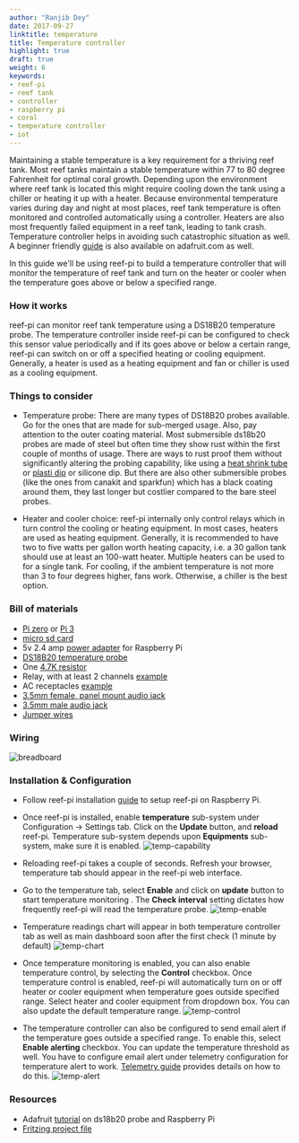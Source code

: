 ```yaml
---
author: "Ranjib Dey"
date: 2017-09-27
linktitle: temperature
title: Temperature controller
highlight: true
draft: true
weight: 6
keywords:
- reef-pi
- reef tank
- controller
- raspberry pi
- coral
- temperature controller
- iot
---
```


Maintaining a stable temperature is a key requirement for a thriving reef tank. Most reef tanks maintain a stable temperature within 77 to 80 degree Fahrenheit for optimal coral growth. Depending upon the environment where reef tank is located this might require cooling down the tank using a chiller or heating it up with a heater. Because environmental temperature varies during day and night at most places, reef tank temperature is often monitored and controlled automatically using a controller. Heaters are also most frequently failed equipment in a reef tank, leading to tank crash. Temperature controller helps in avoiding such catastrophic situation as well. A beginner friendly [guide](https://learn.adafruit.com/reef-pi-guide-3-temperature-controller) is also available on adafruit.com as well.

In this guide we'll be using reef-pi to build a temperature controller that will monitor the temperature of reef tank and turn on the heater or cooler when the temperature goes above or below a specified range.

### How it works

reef-pi can monitor reef tank temperature using a DS18B20 temperature probe. The temperature controller inside reef-pi can be configured to check this sensor value periodically and if its goes above or below a certain range, reef-pi can switch on or off a specified heating or cooling equipment. Generally, a heater is used as a heating equipment and fan or chiller is used as a cooling equipment.

### Things to consider

- Temperature probe: There are many types of DS18B20 probes available. Go for the ones that are made for sub-merged usage. Also, pay attention to the outer coating material. Most submersible ds18b20 probes are made of steel but often time they show rust within the first couple of months of usage. There are ways to rust proof them without significantly altering the probing capability, like using a [heat shrink tube](https://www.adafruit.com/product/1020) or [plasti dip](https://www.amazon.com/dp/B00I9SK8XY/) or silicone dip. But there are also other submersible probes (like the ones from canakit and sparkfun) which has a black coating around them, they last longer but costlier compared to the bare steel probes.

- Heater and cooler choice: reef-pi internally only control relays which in turn control the cooling or heating equipment. In most cases, heaters are used as heating equipment. Generally, it is recommended to have two to five watts per gallon worth heating capacity, i.e. a 30 gallon tank should use at least an 100-watt heater. Multiple heaters can be used to for a single tank. For cooling, if the ambient temperature is not more than 3 to four degrees higher, fans work. Otherwise, a chiller is the best option.


### Bill of materials

- [Pi zero](https://www.adafruit.com/product/3400) or [Pi 3](https://www.adafruit.com/product/3055)
- [micro sd card](https://www.adafruit.com/product/2693)
- 5v 2.4 amp [power adapter](https://www.adafruit.com/product/1995) for Raspberry Pi
- [DS18B20 temperature probe](https://www.amazon.com/dp/B01B27R21Y/)
- One [4.7K resistor](https://www.amazon.com/dp/B072BL2VX1/)
- Relay, with at least 2 channels [example](https://www.amazon.com/dp/B00E0NTPP4)
- AC receptacles [example](https://www.amazon.com/gp/product/B002DQT5UK/)
- [3.5mm female, panel mount audio jack](https://www.amazon.com/dp/B013AP77T8)
- [3.5mm male audio jack](https://www.amazon.com/dp/B00MFRZ2SG/)
- [Jumper wires](https://www.amazon.com/dp/B00DJY4RS0)

### Wiring

![breadboard](/img/temperature/breadboard.png)


### Installation & Configuration

- Follow reef-pi installation [guide](../../guides/intro) to setup reef-pi on Raspberry Pi.

- Once reef-pi is installed, enable **temperature** sub-system under Configuration -> Settings tab. Click on the **Update** button, and **reload** reef-pi. Temperature sub-system depends upon **Equipments** sub-system, make sure it is enabled.
![temp-capability](/img/temperature/temp-capability.png)

- Reloading reef-pi takes a couple of seconds. Refresh your browser, temperature tab should appear in the reef-pi web interface.

- Go to the temperature tab, select **Enable** and click on **update** button to start temperature monitoring . The **Check interval** setting dictates how frequently reef-pi will read the temperature probe.
![temp-enable](/img/temperature/temp-enable.png)

- Temperature readings chart will appear in both temperature controller tab as well as main dashboard soon after the first check (1 minute by default)
![temp-chart](/img/temperature/temp-chart.png)


- Once temperature monitoring is enabled, you can also enable temperature control, by selecting the **Control** checkbox. Once temperature control is enabled, reef-pi will automatically turn on or off heater or cooler equipment when temperature goes outside specified range. Select heater and cooler equipment from dropdown box. You can also update the default temperature range.
![temp-control](/img/temperature/temp-control.png)

- The temperature controller can also be configured to send email alert if the temperature goes outside a specified range. To enable this, select **Enable alerting** checkbox. You can update the temperature threshold as well. You have to configure email alert under telemetry configuration for temperature alert to work. [Telemetry guide](/build-guides/telemetry) provides details  on how to do this.
![temp-alert](/img/temperature/temp-alert.png)

### Resources

- Adafruit [tutorial](https://learn.adafruit.com/adafruits-raspberry-pi-lesson-11-ds18b20-temperature-sensing?view=all) on ds18b20 probe and Raspberry Pi
- [Fritzing project file](https://github.com/reef-pi/DesignFiles/raw/master/temperature.fzz)
